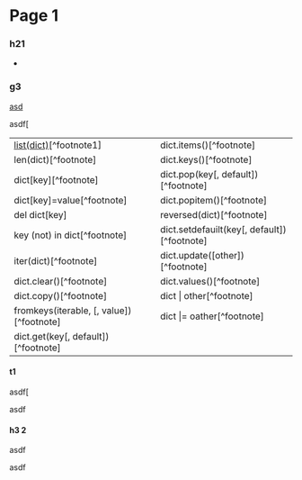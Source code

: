 # Page 1

### h21

*

### g3



[asd](page-1.md#h3)

asdf\[

|                                            |                                               |
| ------------------------------------------ | --------------------------------------------- |
| [list(dict)](page-1.md#h3)\[^footnote1]    | dict.items()\[^footnote]                      |
| len(dict)\[^footnote]                      | dict.keys()\[^footnote]                       |
| dict\[key]\[^footnote]                     | dict.pop(key\[, default])\[^footnote]         |
| dict\[key]=value\[^footnote]               | dict.popitem()\[^footnote]                    |
| del dict\[key]                             | reversed(dict)\[^footnote]                    |
| key (not) in dict\[^footnote]              | dict.setdefauilt(key\[, default])\[^footnote] |
| iter(dict)\[^footnote]                     | dict.update(\[other])\[^footnote]             |
| dict.clear()\[^footnote]                   | dict.values()\[^footnote]                     |
| dict.copy()\[^footnote]                    | dict \| other\[^footnote]                     |
| fromkeys(iterable, \[, value])\[^footnote] | dict \|= oather\[^footnote]                   |
| dict.get(key\[, default])\[^footnote]      |                                               |















































































#### t1 <a href="#h3" id="h3"></a>



asdf\[

















































































asdf

#### h3 2

asdf

asdf


